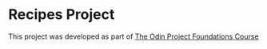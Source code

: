 # Recipes Project

This project was developed as part of [The Odin Project Foundations Course](https://www.theodinproject.com/paths/foundations/courses/foundations)